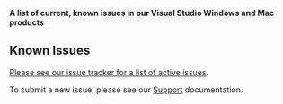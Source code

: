 **A list of current, known issues in our Visual Studio Windows and Mac products**

## Known Issues

[Please see our issue tracker for a list of active issues](https://github.com/mfractor/mfractor-feedback/issues).

To submit a new issue, please see our [Support](/support) documentation.

